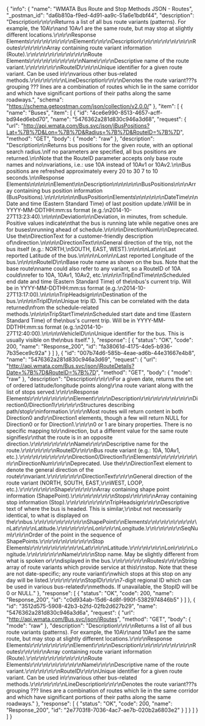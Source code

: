 {
  "info": {
    "name": "WMATA Bus Route and Stop Methods JSON - Routes",
    "_postman_id": "da6b810a-f9ed-4d91-aa9c-51a6e1bdbf44",
    "description": "Description\r\n\r\nReturns a list of all bus route variants (patterns). For example, the 10A\r\nand 10Av1 are the same route, but may stop at slightly different locations.\r\n\r\nResponse Elements\r\n\r\n\r\n\r\n\r\nElement\r\n\r\nDescription\r\n\r\n\r\n\r\n\r\n\r\nRoutes\r\n\r\n\r\nArray containing route variant information (Route).\r\n\r\n\r\n\r\n\r\n\r\n\r\nRoute Elements\r\n\r\n\r\n\r\n\r\n\r\nName\r\n\r\nDescriptive name of the route variant.\r\n\r\n\r\n\r\nRouteID\r\n\r\nUnique identifier for a given route variant. Can be used in\r\nvarious other bus-related methods.\r\n\r\n\r\n\r\nLineDescription\r\n\r\nDenotes the route variant???s grouping ??? lines are a combination of routes which lie in the same corridor and which have significant portions of their paths along the same roadways.",
    "schema": "https://schema.getpostman.com/json/collection/v2.0.0/"
  },
  "item": [
    {
      "name": "Buses",
      "item": [
        {
          "id": "4ce6e990-8513-4657-acff-bd94ed6ebd70",
          "name": "5476362a281d830c946a3d68",
          "request": {
            "url": "http://api.wmata.com/Bus.svc/json/jBusPositions?Lat=%7B%7D&Lon=%7B%7D&Radius=%7B%7D&RouteID=%7B%7D",
            "method": "GET",
            "body": {
              "mode": "raw"
            },
            "description": "Description\n\nReturns bus positions for the given route, with an optional search radius.\nIf no parameters are specified, all bus positions are returned.\n\nNote that the RouteID parameter accepts only base route names and no\nvariations, i.e.: use 10A instead of 10Av1 or 10Av2.\n\nBus positions are refreshed approximately every 20 to 30 7 to 10 seconds.\n\nResponse Elements\n\n\n\n\nElement\n\nDescription\n\n\n\n\n\nBusPositions\n\n\nArray containing bus position information (BusPositions).\n\n\n\n\n\n\nBusPosition\nElements\n\n\n\n\n\nDateTime\n\nDate and time (Eastern Standard Time) of last position update.\nWill be in YYYY-MM-DDTHH:mm:ss format (e.g.:\n2014-10-27T13:23:40).\n\n\n\nDeviation\n\nDeviation, in minutes, from schedule. Positive values indicate\nthat the bus is running late while negative ones are for buses\nrunning ahead of schedule.\n\n\n\nDirectionNum\n\nDeprecated. Use the\nDirectionText for a customer-friendly description of\ndirection.\n\n\n\nDirectionText\n\nGeneral direction of the trip, not the bus itself (e.g.: NORTH,\nSOUTH, EAST, WEST).\n\n\n\nLat\n\nLast reported Latitude of the bus.\n\n\n\nLon\n\nLast reported Longitude of the bus.\n\n\n\nRouteID\n\nBase route name as shown on the bus. Note that the base route\nname could also refer to any variant, so a RouteID of 10A could\nrefer to 10A, 10Av1, 10Av2, etc.\n\n\n\nTripEndTime\n\nScheduled end date and time (Eastern Standard Time) of the\nbus's current trip. Will be in YYYY-MM-DDTHH:mm:ss format (e.g.:\n2014-10-27T13:17:00).\n\n\n\nTripHeadsign\n\nDestination of the bus.\n\n\n\nTripID\n\nUnique trip ID. This can be correlated with the data returned\nfrom the schedule-related methods.\n\n\n\nTripStartTime\n\nScheduled start date and time (Eastern Standard Time) of the\nbus's current trip. Will be in YYYY-MM-DDTHH:mm:ss format (e.g.:\n2014-10-27T12:40:00).\n\n\n\nVehicleID\n\nUnique identifier for the bus. This is usually visible on the\nbus itself."
          },
          "response": [
            {
              "status": "OK",
              "code": 200,
              "name": "Response_200",
              "id": "fa38061d-4175-4de5-b936-7b35ece9c92a"
            }
          ]
        },
        {
          "id": "007b74d6-585b-4eae-ad6b-44e31667e4b8",
          "name": "5476362a281d830c946a3d69",
          "request": {
            "url": "http://api.wmata.com/Bus.svc/json/jRouteDetails?Date=%7B%7D&RouteID=%7B%7D",
            "method": "GET",
            "body": {
              "mode": "raw"
            },
            "description": "Description\r\n\r\nFor a given date, returns the set of ordered latitude/longitude points along\r\na route variant along with the list of stops served.\r\n\r\nResponse Elements\r\n\r\n\r\n\r\n\r\nElement\r\n\r\nDescription\r\n\r\n\r\n\r\n\r\n\r\nDirection0/Direction1\r\n\r\n\r\nStructures describing path/stop\r\ninformation.\r\n\r\nMost routes will return content in both Direction0 and\r\nDirection1 elements, though a few will return NULL for Direction0 or for Direction1.\r\n\r\n0 or 1 are binary properties. There is no specific mapping to\r\ndirection, but a different value for the same route signifies\r\nthat the route is in an opposite direction.\r\n\r\n\r\n\r\n\r\nName\r\n\r\nDescriptive name for the route.\r\n\r\n\r\n\r\nRouteID\r\n\r\nBus route variant (e.g.: 10A, 10Av1, etc.).\r\n\r\n\r\n\r\n\r\n\r\nDirection0/Direction1\r\nElements\r\n\r\n\r\n\r\n\r\n\r\nDirectionNum\r\n\r\nDeprecated. Use the\r\nDirectionText element to denote the general direction of the route\r\nvariant.\r\n\r\n\r\n\r\nDirectionText\r\n\r\nGeneral direction of the route variant (NORTH, SOUTH, EAST,\r\nWEST, LOOP, etc.).\r\n\r\n\r\n\r\nShape\r\n\r\n\r\nArray containing shape point information (ShapePoint).\r\n\r\n\r\n\r\n\r\nStops\r\n\r\n\r\nArray containing stop information (Stop).\r\n\r\n\r\n\r\n\r\nTripHeadsign\r\n\r\nDescriptive text of where the bus is headed. This is similar,\r\nbut not necessarily identical, to what is displayed on the\r\nbus.\r\n\r\n\r\n\r\n\r\n\r\nShapePoint\r\nElements\r\n\r\n\r\n\r\n\r\n\r\nLat\r\n\r\nLatitude.\r\n\r\n\r\n\r\nLon\r\n\r\nLongitude.\r\n\r\n\r\n\r\nSeqNum\r\n\r\nOrder of the point in the sequence of ShapePoints.\r\n\r\n\r\n\r\n\r\n\r\nStop Elements\r\n\r\n\r\n\r\n\r\n\r\nLat\r\n\r\nLatitude.\r\n\r\n\r\n\r\nLon\r\n\r\nLongitude.\r\n\r\n\r\n\r\nName\r\n\r\nStop name. May be slightly different from what is spoken or\r\ndisplayed in the bus.\r\n\r\n\r\n\r\nRoutes\r\n\r\nString array of route variants which provide service at this\r\nstop. Note that these are not date-specific; any route variant\r\nwhich stops at this stop on any day will be listed.\r\n\r\n\r\n\r\nStopID\r\n\r\n7-digit regional ID which can be used in various bus-related\r\nmethods. If unavailable, the StopID will be 0 or NULL."
          },
          "response": [
            {
              "status": "OK",
              "code": 200,
              "name": "Response_200",
              "id": "c0d934ab-15d6-4d8f-990f-5382974846b5"
            }
          ]
        },
        {
          "id": "3512d575-5908-42b3-b2fd-02fb2d627b29",
          "name": "5476362a281d830c946a3d6a",
          "request": {
            "url": "http://api.wmata.com/Bus.svc/json/jRoutes",
            "method": "GET",
            "body": {
              "mode": "raw"
            },
            "description": "Description\r\n\r\nReturns a list of all bus route variants (patterns). For example, the 10A\r\nand 10Av1 are the same route, but may stop at slightly different locations.\r\n\r\nResponse Elements\r\n\r\n\r\n\r\n\r\nElement\r\n\r\nDescription\r\n\r\n\r\n\r\n\r\n\r\nRoutes\r\n\r\n\r\nArray containing route variant information (Route).\r\n\r\n\r\n\r\n\r\n\r\n\r\nRoute Elements\r\n\r\n\r\n\r\n\r\n\r\nName\r\n\r\nDescriptive name of the route variant.\r\n\r\n\r\n\r\nRouteID\r\n\r\nUnique identifier for a given route variant. Can be used in\r\nvarious other bus-related methods.\r\n\r\n\r\n\r\nLineDescription\r\n\r\nDenotes the route variant???s grouping ??? lines are a combination of routes which lie in the same corridor and which have significant portions of their paths along the same roadways."
          },
          "response": [
            {
              "status": "OK",
              "code": 200,
              "name": "Response_200",
              "id": "2e7703f8-7036-4ac7-ae7b-020b2a6803e2"
            }
          ]
        }
      ]
    }
  ]
}